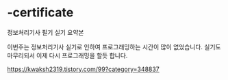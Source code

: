 # -certificate
정보처리기사 필기 실기 요약본

이번주는 정보처리기사 실기로 인하여 프로그래밍하는 시간이 많이 없었습니다.
실기도 마무리되서 이제 다시 프로그래밍을 할듯 합니다. 

https://kwaksh2319.tistory.com/99?category=348837
